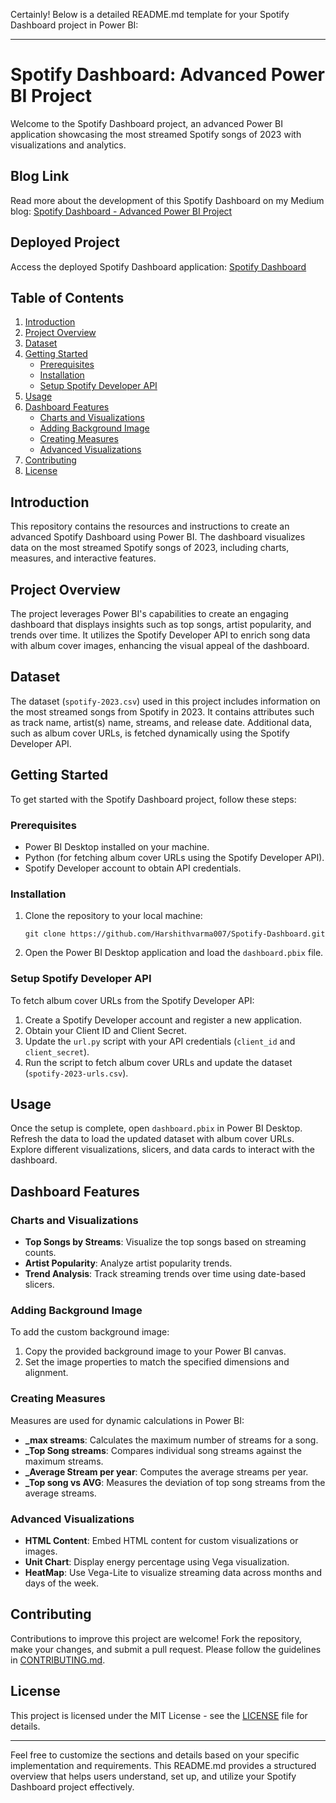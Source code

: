 Certainly! Below is a detailed README.md template for your Spotify Dashboard project in Power BI:

---

# Spotify Dashboard: Advanced Power BI Project

Welcome to the Spotify Dashboard project, an advanced Power BI application showcasing the most streamed Spotify songs of 2023 with visualizations and analytics.

## Blog Link

Read more about the development of this Spotify Dashboard on my Medium blog:
[Spotify Dashboard - Advanced Power BI Project](https://medium.com/@harshith007varma007/spotify-dashboard-advanced-power-bi-project-5844d4877893)

## Deployed Project

Access the deployed Spotify Dashboard application:
[Spotify Dashboard](https://spotify-dashboard-007.streamlit.app/)


## Table of Contents

1. [Introduction](#introduction)
2. [Project Overview](#project-overview)
3. [Dataset](#dataset)
4. [Getting Started](#getting-started)
   - [Prerequisites](#prerequisites)
   - [Installation](#installation)
   - [Setup Spotify Developer API](#setup-spotify-developer-api)
5. [Usage](#usage)
6. [Dashboard Features](#dashboard-features)
   - [Charts and Visualizations](#charts-and-visualizations)
   - [Adding Background Image](#adding-background-image)
   - [Creating Measures](#creating-measures)
   - [Advanced Visualizations](#advanced-visualizations)
7. [Contributing](#contributing)
8. [License](#license)

## Introduction

This repository contains the resources and instructions to create an advanced Spotify Dashboard using Power BI. The dashboard visualizes data on the most streamed Spotify songs of 2023, including charts, measures, and interactive features.

## Project Overview

The project leverages Power BI's capabilities to create an engaging dashboard that displays insights such as top songs, artist popularity, and trends over time. It utilizes the Spotify Developer API to enrich song data with album cover images, enhancing the visual appeal of the dashboard.

## Dataset

The dataset (`spotify-2023.csv`) used in this project includes information on the most streamed songs from Spotify in 2023. It contains attributes such as track name, artist(s) name, streams, and release date. Additional data, such as album cover URLs, is fetched dynamically using the Spotify Developer API.

## Getting Started

To get started with the Spotify Dashboard project, follow these steps:

### Prerequisites

- Power BI Desktop installed on your machine.
- Python (for fetching album cover URLs using the Spotify Developer API).
- Spotify Developer account to obtain API credentials.

### Installation

1. Clone the repository to your local machine:
   ```
   git clone https://github.com/Harshithvarma007/Spotify-Dashboard.git
   ```

2. Open the Power BI Desktop application and load the `dashboard.pbix` file.

### Setup Spotify Developer API

To fetch album cover URLs from the Spotify Developer API:

1. Create a Spotify Developer account and register a new application.
2. Obtain your Client ID and Client Secret.
3. Update the `url.py` script with your API credentials (`client_id` and `client_secret`).
4. Run the script to fetch album cover URLs and update the dataset (`spotify-2023-urls.csv`).

## Usage

Once the setup is complete, open `dashboard.pbix` in Power BI Desktop. Refresh the data to load the updated dataset with album cover URLs. Explore different visualizations, slicers, and data cards to interact with the dashboard.

## Dashboard Features

### Charts and Visualizations

- **Top Songs by Streams**: Visualize the top songs based on streaming counts.
- **Artist Popularity**: Analyze artist popularity trends.
- **Trend Analysis**: Track streaming trends over time using date-based slicers.

### Adding Background Image

To add the custom background image:

1. Copy the provided background image to your Power BI canvas.
2. Set the image properties to match the specified dimensions and alignment.

### Creating Measures

Measures are used for dynamic calculations in Power BI:

- **_max streams**: Calculates the maximum number of streams for a song.
- **_Top Song streams**: Compares individual song streams against the maximum streams.
- **_Average Stream per year**: Computes the average streams per year.
- **_Top song vs AVG**: Measures the deviation of top song streams from the average streams.

### Advanced Visualizations

- **HTML Content**: Embed HTML content for custom visualizations or images.
- **Unit Chart**: Display energy percentage using Vega visualization.
- **HeatMap**: Use Vega-Lite to visualize streaming data across months and days of the week.

## Contributing

Contributions to improve this project are welcome! Fork the repository, make your changes, and submit a pull request. Please follow the guidelines in [CONTRIBUTING.md](CONTRIBUTING.md).

## License

This project is licensed under the MIT License - see the [LICENSE](LICENSE) file for details.

---

Feel free to customize the sections and details based on your specific implementation and requirements. This README.md provides a structured overview that helps users understand, set up, and utilize your Spotify Dashboard project effectively.